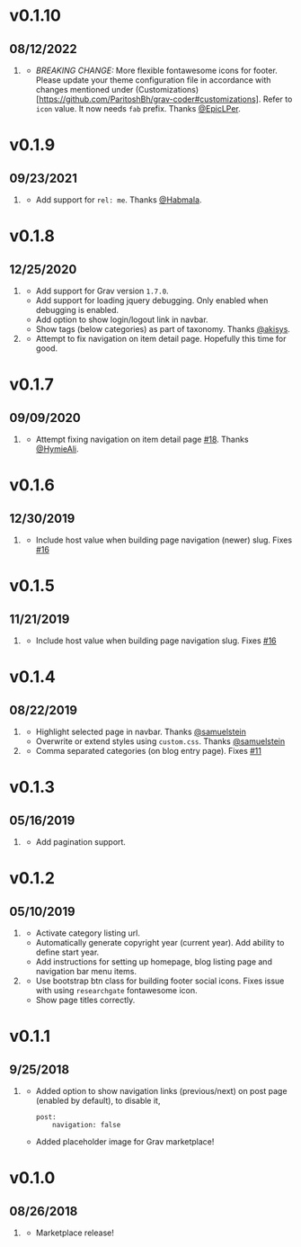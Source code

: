 # v0.1.10
## 08/12/2022

1. [](#new)
    * _BREAKING CHANGE:_ More flexible fontawesome icons for footer. Please update your theme configuration file in accordance with changes mentioned under (Customizations)[https://github.com/ParitoshBh/grav-coder#customizations]. Refer to `icon` value. It now needs `fab` prefix. Thanks [@EpicLPer](https://github.com/EpicLPer).

# v0.1.9
## 09/23/2021

1. [](#new)
    * Add support for `rel: me`. Thanks [@Habmala](https://github.com/Habmala).

# v0.1.8
## 12/25/2020

1. [](#new)
    * Add support for Grav version `1.7.0`.
    * Add support for loading jquery debugging. Only enabled when debugging is enabled.
    * Add option to show login/logout link in navbar.
    * Show tags (below categories) as part of taxonomy. Thanks [@akisys](https://github.com/akisys).
1. [](#bugfix)
    * Attempt to fix navigation on item detail page. Hopefully this time for good.

# v0.1.7
## 09/09/2020

1. [](#bugfix)
    * Attempt fixing navigation on item detail page [#18](https://github.com/ParitoshBh/grav-coder/issues/18). Thanks [@HymieAli](https://github.com/HymieAli).

# v0.1.6
## 12/30/2019

1. [](#bugfix)
    * Include host value when building page navigation (newer) slug. Fixes [#16](https://github.com/ParitoshBh/grav-coder/issues/16)

# v0.1.5
## 11/21/2019

1. [](#bugfix)
    * Include host value when building page navigation slug. Fixes [#16](https://github.com/ParitoshBh/grav-coder/issues/16)

# v0.1.4
## 08/22/2019

1. [](#new)
    * Highlight selected page in navbar. Thanks [@samuelstein](https://github.com/samuelstein)
    * Overwrite or extend styles using `custom.css`. Thanks [@samuelstein](https://github.com/samuelstein)
1. [](#bugfix)
    * Comma separated categories (on blog entry page). Fixes [#11](https://github.com/ParitoshBh/grav-coder/issues/11)

# v0.1.3
## 05/16/2019

1. [](#new)
    * Add pagination support.

# v0.1.2
## 05/10/2019

1. [](#new)
    * Activate category listing url.
    * Automatically generate copyright year (current year). Add ability to define start year.
    * Add instructions for setting up homepage, blog listing page and navigation bar menu items.
1. [](#bugfix)
    * Use bootstrap btn class for building footer social icons. Fixes issue with using `researchgate` fontawesome icon.
    * Show page titles correctly.

# v0.1.1
## 9/25/2018

1. [](#new)
    * Added option to show navigation links (previous/next) on post page (enabled by default), to disable it,
        ```
        post:
            navigation: false
        ```
    * Added placeholder image for Grav marketplace!

# v0.1.0
##  08/26/2018

1. [](#new)
    * Marketplace release!
